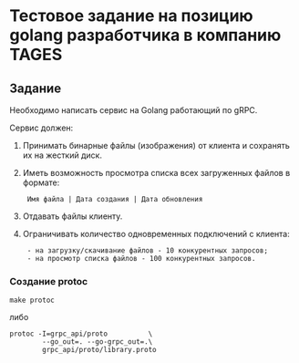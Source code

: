 # Тестовое задание на позицию golang разработчика в компанию TAGES

## Задание

Необходимо написать сервис на Golang работающий по gRPC.

Сервис должен:

1. Принимать бинарные файлы (изображения) от клиента и сохранять их на жесткий диск.
2. Иметь возможность просмотра списка всех загруженных файлов в формате:

        Имя файла | Дата создания | Дата обновления

3. Отдавать файлы клиенту.
4. Ограничивать количество одновременных подключений с клиента:

        - на загрузку/скачивание файлов - 10 конкурентных запросов;
        - на просмотр списка файлов - 100 конкурентных запросов.


### Создание protoc
    make protoc
    
либо

    protoc -I=grpc_api/proto          \
            --go_out=. --go-grpc_out=.\
            grpc_api/proto/library.proto
